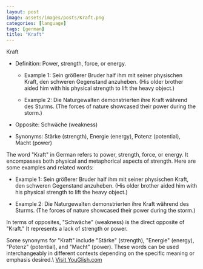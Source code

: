 ```yaml
---
layout: post
image: assets/images/posts/Kraft.png
categories: [language]
tags: [german]
title: "Kraft"
---
```


Kraft

- Definition: Power, strength, force, or energy.
  
    - Example 1: Sein größerer Bruder half ihm mit seiner physischen Kraft, den schweren Gegenstand anzuheben. (His older brother aided him with his physical strength to lift the heavy object.)
  
    - Example 2: Die Naturgewalten demonstrierten ihre Kraft während des Sturms. (The forces of nature showcased their power during the storm.)

- Opposite: Schwäche (weakness)

- Synonyms: Stärke (strength), Energie (energy), Potenz (potential), Macht (power)

The word "Kraft" in German refers to power, strength, force, or energy. It encompasses both physical and metaphorical aspects of strength. Here are some examples and related words:

- Example 1: Sein größerer Bruder half ihm mit seiner physischen Kraft, den schweren Gegenstand anzuheben. (His older brother aided him with his physical strength to lift the heavy object.)

- Example 2: Die Naturgewalten demonstrierten ihre Kraft während des Sturms. (The forces of nature showcased their power during the storm.)

In terms of opposites, "Schwäche" (weakness) is the direct opposite of "Kraft." It represents a lack of strength or power.

Some synonyms for "Kraft" include "Stärke" (strength), "Energie" (energy), "Potenz" (potential), and "Macht" (power). These words can be used interchangeably in different contexts depending on the specific meaning or emphasis desired.\ <a id="yg-widget-0" class="youglish-widget" data-query="Kraft" data-lang="german" data-components="8412" data-auto-start="0" data-bkg-color="theme_light" data-title="How%20to%20pronounce%20Kraft%20in%20German"  rel="nofollow" href="https://youglish.com">Visit YouGlish.com</a><script async src="https://youglish.com/public/emb/widget.js" charset="utf-8"></script>